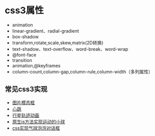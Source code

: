 # css3属性
+ animation
+ linear-gradient、radial-gradient
+ box-shadow
+ transform,rotate,scale,skew,matrix(2D转换)
+ text-shadow、text-overflow、word-break、word-wrap
+ @font-face
+ transition
+ animation,@keyframes
+ column-count,column-gap,column-rule,column-width（多列属性）


## 常见css3实现
+ [图片模态框](http://htmlpreview.github.io/?https://github.com/lyllovelemon/css-strengthen/blob/master/src/ep3.html)
+ [心跳](http://htmlpreview.github.io/?https://github.com/lyllovelemon/css-strengthen/blob/master/src/ep4.html)
+ [行星轨迹动画](https://lyllovelemon.github.io/css-strengthen/src/ep5.html)
+ [原生js方法实现运动的小球](https://lyllovelemon.github.io/css-strengthen/src/ep6.html)
+ [css实现气球泡泡对话框](https://lyllovelemon.github.io/css-strengthen/src/bubble.html)